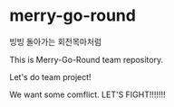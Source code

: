 # merry-go-round
빙빙 돌아가는 회전목마처럼

This is Merry-Go-Round team repository.

Let's do team project!

We want some comflict.
LET'S FIGHT!!!!!!!